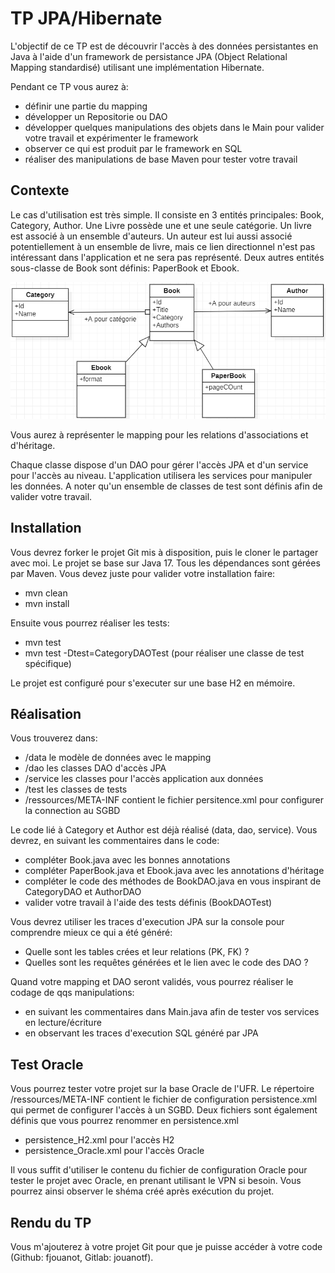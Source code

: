 # TP JPA/Hibernate

L'objectif de ce TP est de découvrir l'accès à des données persistantes en Java à l'aide d'un framework de persistance JPA (Object Relational Mapping standardisé) utilisant une implémentation Hibernate.

Pendant ce TP vous aurez à:
 - définir une partie du mapping
 - développer un Repositorie ou DAO
 - développer quelques manipulations des objets dans le Main pour valider votre travail et expérimenter le framework
 - observer ce qui est produit par le framework en SQL
 - réaliser des manipulations de base Maven pour tester votre travail

## Contexte

Le cas d'utilisation est très simple. Il consiste en 3 entités principales: Book, Category, Author. Une Livre possède une et une seule catégorie. Un livre est associé à un ensemble d'auteurs. Un auteur est lui aussi associé potentiellement à un ensemble de livre, mais ce lien directionnel n'est pas intéressant dans l'application et ne sera pas représenté.
Deux autres entités sous-classe de Book sont définis: PaperBook et Ebook.

![shema](uml.png)

Vous aurez à représenter le mapping pour les relations d'associations et d'héritage.

Chaque classe dispose d'un DAO pour gérer l'accès JPA et d'un service pour l'accès au niveau.  L'application utilisera les services pour manipuler les données.
A noter qu'un ensemble de classes de test sont définis afin de valider votre travail.

## Installation

Vous devrez forker le projet Git mis à disposition, puis le cloner le partager avec moi.
Le projet se base sur Java 17. Tous les dépendances sont gérées par Maven.
Vous devez juste pour valider votre installation faire:
 - mvn clean
 - mvn install

Ensuite vous pourrez réaliser les tests:
 - mvn test
 - mvn test -Dtest=CategoryDAOTest (pour réaliser une classe de test spécifique)

Le projet est configuré pour s'executer sur une base H2 en mémoire.

## Réalisation

Vous trouverez dans:
 - /data le modèle de données avec le mapping
 - /dao les classes DAO d'accès JPA
 - /service les classes pour l'accès application aux données
 - /test les classes de tests
 - /ressources/META-INF contient le fichier persitence.xml pour configurer la connection au SGBD

Le code lié à Category et Author est déjà réalisé  (data, dao, service).
Vous devrez, en suivant les commentaires dans le code:
 - compléter Book.java avec les bonnes annotations
 - compléter PaperBook.java et Ebook.java avec les annotations d'héritage
 - compléter le code des méthodes de BookDAO.java en vous inspirant de CategoryDAO et AuthorDAO
 - valider votre travail à l'aide des tests définis (BookDAOTest)
 
 Vous devrez utiliser les traces d'execution JPA sur la console pour comprendre mieux ce qui a été généré:
  - Quelle sont les tables crées et leur relations (PK, FK) ?
  - Quelles sont les requêtes générées et le lien avec le code des DAO ?

  Quand votre mapping et DAO seront validés, vous pourrez réaliser le codage de qqs manipulations:
  - en suivant les commentaires dans Main.java afin de tester vos services en lecture/écriture
  - en observant les traces d'execution SQL généré par JPA

## Test Oracle

Vous pourrez tester votre projet sur la base Oracle de l'UFR.
Le répertoire /ressources/META-INF contient le fichier de configuration persistence.xml qui permet de configurer l'accès à un SGBD.
Deux fichiers sont également définis que vous pourrez renommer en persistence.xml
 - persistence_H2.xml pour l'accès H2
 - persistence_Oracle.xml pour l'accès Oracle

Il vous suffit d'utiliser le contenu du fichier de configuration Oracle pour tester le projet avec Oracle, en prenant utilisant le VPN si besoin. Vous pourrez ainsi observer le shéma créé après exécution du projet.

## Rendu du TP

Vous m'ajouterez à votre projet Git pour que je puisse accéder à votre code (Github: fjouanot, Gitlab: jouanotf).